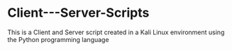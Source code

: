 # Client---Server-Scripts
This is a Client and Server script created in a Kali Linux environment using the Python programming language
